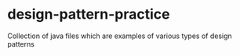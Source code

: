 # design-pattern-practice
Collection of java files which are examples of various types of design patterns
